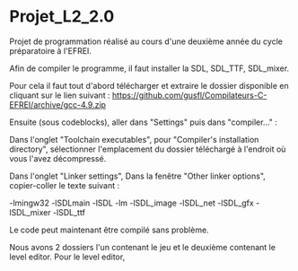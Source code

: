 # Projet_L2_2.0
Projet de programmation réalisé au cours d'une deuxième année du cycle préparatoire à l'EFREI.

Afin de compiler le programme, il faut installer la SDL, SDL_TTF, SDL_mixer.

Pour cela il faut tout d'abord télécharger et extraire le dossier disponible en cliquant sur le lien suivant : https://github.com/gusfl/Compilateurs-C-EFREI/archive/gcc-4.9.zip

Ensuite (sous codeblocks), aller dans "Settings" puis dans "compiler..." :

   Dans l'onglet "Toolchain executables", pour "Compiler's installation directory", sélectionner l'emplacement du dossier téléchargé à l'endroit où vous l'avez décompressé.

   Dans l'onglet "Linker settings", Dans la fenêtre "Other linker options", copier-coller le texte suivant :

-lmingw32 -lSDLmain -lSDL -lm -lSDL_image -lSDL_net -lSDL_gfx -lSDL_mixer -lSDL_ttf

Le code peut maintenant être compilé sans problème.

Nous avons 2 dossiers l'un contenant le jeu et le deuxième contenant le level editor. Pour le level editor, 
